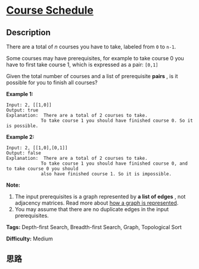 # [Course Schedule][title]

## Description

There are a total of _n_ courses you have to take, labeled from `0` to `n-1`.

Some courses may have prerequisites, for example to take course 0 you have to
first take course 1, which is expressed as a pair: `[0,1]`

Given the total number of courses and a list of prerequisite **pairs** , is it
possible for you to finish all courses?

**Example 1:**
            Input: 2, [[1,0]]     Output: true    Explanation:  There are a total of 2 courses to take.                  To take course 1 you should have finished course 0. So it is possible.

**Example 2:**
            Input: 2, [[1,0],[0,1]]    Output: false    Explanation:  There are a total of 2 courses to take.                  To take course 1 you should have finished course 0, and to take course 0 you should                 also have finished course 1. So it is impossible.    

**Note:**

  1. The input prerequisites is a graph represented by **a list of edges** , not adjacency matrices. Read more about [how a graph is represented](https://www.khanacademy.org/computing/computer-science/algorithms/graph-representation/a/representing-graphs).
  2. You may assume that there are no duplicate edges in the input prerequisites.


**Tags:** Depth-first Search, Breadth-first Search, Graph, Topological Sort

**Difficulty:** Medium

## 思路

[title]: https://leetcode.com/problems/course-schedule
